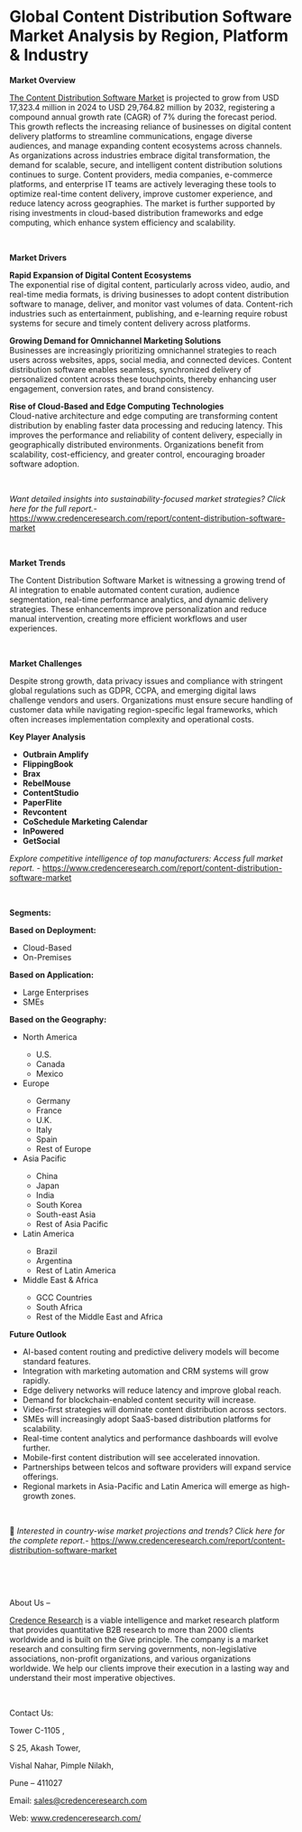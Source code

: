 # Global Content Distribution Software Market Analysis by Region, Platform & Industry


<p><strong>Market Overview</strong></p>
<p><a href="https://www.credenceresearch.com/report/content-distribution-software-market">The Content Distribution Software Market</a> is projected to grow from USD 17,323.4 million in 2024 to USD 29,764.82 million by 2032, registering a compound annual growth rate (CAGR) of 7% during the forecast period. This growth reflects the increasing reliance of businesses on digital content delivery platforms to streamline communications, engage diverse audiences, and manage expanding content ecosystems across channels. As organizations across industries embrace digital transformation, the demand for scalable, secure, and intelligent content distribution solutions continues to surge. Content providers, media companies, e-commerce platforms, and enterprise IT teams are actively leveraging these tools to optimize real-time content delivery, improve customer experience, and reduce latency across geographies. The market is further supported by rising investments in cloud-based distribution frameworks and edge computing, which enhance system efficiency and scalability.</p>
<p><strong>&nbsp;</strong></p>
<p><strong>Market Drivers</strong></p>
<p><strong>Rapid Expansion of Digital Content Ecosystems</strong><br /> The exponential rise of digital content, particularly across video, audio, and real-time media formats, is driving businesses to adopt content distribution software to manage, deliver, and monitor vast volumes of data. Content-rich industries such as entertainment, publishing, and e-learning require robust systems for secure and timely content delivery across platforms.</p>
<p><strong>Growing Demand for Omnichannel Marketing Solutions</strong><br /> Businesses are increasingly prioritizing omnichannel strategies to reach users across websites, apps, social media, and connected devices. Content distribution software enables seamless, synchronized delivery of personalized content across these touchpoints, thereby enhancing user engagement, conversion rates, and brand consistency.</p>
<p><strong>Rise of Cloud-Based and Edge Computing Technologies</strong><br /> Cloud-native architecture and edge computing are transforming content distribution by enabling faster data processing and reducing latency. This improves the performance and reliability of content delivery, especially in geographically distributed environments. Organizations benefit from scalability, cost-efficiency, and greater control, encouraging broader software adoption.</p>
<p><strong>&nbsp;</strong></p>
<p><em>Want detailed insights into sustainability-focused market strategies? Click here for the full report.- </em><a href="https://www.credenceresearch.com/report/content-distribution-software-market">https://www.credenceresearch.com/report/content-distribution-software-market</a></p>
<p>&nbsp;</p>
<p><strong>Market Trends</strong></p>
<p>The Content Distribution Software Market is witnessing a growing trend of AI integration to enable automated content curation, audience segmentation, real-time performance analytics, and dynamic delivery strategies. These enhancements improve personalization and reduce manual intervention, creating more efficient workflows and user experiences.</p>
<p><strong>&nbsp;</strong></p>
<p><strong>Market Challenges</strong></p>
<p>Despite strong growth, data privacy issues and compliance with stringent global regulations such as GDPR, CCPA, and emerging digital laws challenge vendors and users. Organizations must ensure secure handling of customer data while navigating region-specific legal frameworks, which often increases implementation complexity and operational costs.</p>
<p><strong>Key Player Analysis</strong></p>
<ul>
<li><strong>Outbrain Amplify</strong></li>
<li><strong>FlippingBook</strong></li>
<li><strong>Brax</strong></li>
<li><strong>RebelMouse</strong></li>
<li><strong>ContentStudio</strong></li>
<li><strong>PaperFlite</strong></li>
<li><strong>Revcontent</strong></li>
<li><strong>CoSchedule Marketing Calendar</strong></li>
<li><strong>InPowered</strong></li>
<li><strong>GetSocial</strong></li>
</ul>
<p><em>Explore competitive intelligence of top manufacturers: Access full market report. - </em><a href="https://www.credenceresearch.com/report/content-distribution-software-market">https://www.credenceresearch.com/report/content-distribution-software-market</a></p>
<p>&nbsp;</p>
<p><strong>Segments:</strong></p>
<p><strong>Based on Deployment:</strong></p>
<ul>
<li>Cloud-Based</li>
<li>On-Premises</li>
</ul>
<p><strong>Based on Application:</strong></p>
<ul>
<li>Large Enterprises</li>
<li>SMEs</li>
</ul>
<p><strong>Based on the Geography:</strong></p>
<ul>
<li>North America</li>
<ul>
<li>U.S.</li>
<li>Canada</li>
<li>Mexico</li>
</ul>
<li>Europe</li>
<ul>
<li>Germany</li>
<li>France</li>
<li>U.K.</li>
<li>Italy</li>
<li>Spain</li>
<li>Rest of Europe</li>
</ul>
<li>Asia Pacific</li>
<ul>
<li>China</li>
<li>Japan</li>
<li>India</li>
<li>South Korea</li>
<li>South-east Asia</li>
<li>Rest of Asia Pacific</li>
</ul>
<li>Latin America</li>
<ul>
<li>Brazil</li>
<li>Argentina</li>
<li>Rest of Latin America</li>
</ul>
<li>Middle East &amp; Africa</li>
<ul>
<li>GCC Countries</li>
<li>South Africa</li>
<li>Rest of the Middle East and Africa</li>
</ul>
</ul>
<p><strong>Future Outlook</strong></p>
<ul>
<li>AI-based content routing and predictive delivery models will become standard features.</li>
<li>Integration with marketing automation and CRM systems will grow rapidly.</li>
<li>Edge delivery networks will reduce latency and improve global reach.</li>
<li>Demand for blockchain-enabled content security will increase.</li>
<li>Video-first strategies will dominate content distribution across sectors.</li>
<li>SMEs will increasingly adopt SaaS-based distribution platforms for scalability.</li>
<li>Real-time content analytics and performance dashboards will evolve further.</li>
<li>Mobile-first content distribution will see accelerated innovation.</li>
<li>Partnerships between telcos and software providers will expand service offerings.</li>
<li>Regional markets in Asia-Pacific and Latin America will emerge as high-growth zones.</li>
</ul>
<p>&nbsp;</p>
<p>📌 <em>Interested in country-wise market projections and trends? Click here for the complete report.- </em><a href="https://www.credenceresearch.com/report/content-distribution-software-market">https://www.credenceresearch.com/report/content-distribution-software-market</a></p>
<p>&nbsp;</p>
<p>&nbsp;</p>
<p>About Us &ndash;</p>
<p><a href="https://www.credenceresearch.com/">Credence Research</a> is a viable intelligence and market research platform that provides quantitative B2B research to more than 2000 clients worldwide and is built on the Give principle. The company is a market research and consulting firm serving governments, non-legislative associations, non-profit organizations, and various organizations worldwide. We help our clients improve their execution in a lasting way and understand their most imperative objectives.</p>
<p>&nbsp;</p>
<p>Contact Us:</p>
<p>Tower C-1105 ,</p>
<p>S 25, Akash Tower,</p>
<p>Vishal Nahar, Pimple Nilakh,</p>
<p>Pune &ndash; 411027</p>
<p>Email: <a href="mailto:sales@credenceresearch.com">sales@credenceresearch.com</a></p>
<p>Web: <a href="http://www.credenceresearch.com/">www.credenceresearch.com/</a></p>
